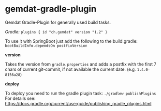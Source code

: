 # gemdat-gradle-plugin
 Gemdat Gradle-Plugin for generally used build tasks.
 
 *Gradle:* `plugins { id "ch.gemdat" version "1.2" }`
 
 To use it with SpringBoot just add the following to the build.gradle:
 `bootBuildInfo.dependsOn postfixVersion` 
 
**version**

Takes the version from `gradle.properties` and adds a postfix with the first 7 chars of current git-commit, if not available the current date. (e.g. `1.4.0-8156a28`)

**deploy**

To deploy you need to run the gradle plugin task: `./gradlew publishPlugins` <br/>
For details see: https://docs.gradle.org/current/userguide/publishing_gradle_plugins.html